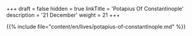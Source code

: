 +++
draft = false
hidden = true
linkTitle = 'Potapius Of  Constantinople'
description = '21 December'
weight = 21
+++

{{% include file="content/en/lives/potapius-of-constantinople.md" %}}

